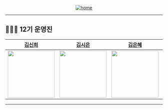 <div align="center">

<a href="https://likelion-11th-skhu.github.io/">

![home](https://img.shields.io/badge/Home-LikeLion12th-orange)

</a>

</div>

---

## 👩🏻‍💻 12기 운영진

|          [김신희](https://github.com/shinheekim)          |          [김시은](https://github.com/kimsieun99)          |          [김은혜](https://github.com/gracekim527)          |          [김효중](https://github.com/khj0426)          |          [백하윤](https://github.com/hayoon07)          |          [안준영](https://github.com/Junyeong-An)          |          [오동재](https://github.com/djdongjae)          |          [주영빈](https://github.com/Rommmu)          |          [최기웅](https://github.com/giwoong01)          |
| :-------------------------------------------------------: | :-------------------------------------------------------: | :--------------------------------------------------------: | :-----------------------------------------------------: | :--------------------------------------------------------: | :------------------------------------------------------: | :---------------------------------------------------: | :---------------------------------------------------: | :---------------------------------------------------: |
| <img src="https://github.com/shinheekim.png" width="150"> | <img src="https://github.com/kimsieun99.png" width="150"> | <img src="https://github.com/gracekim527.png" width="150"> | <img src="https://github.com/khj0426.png" width="150"> | <img src="https://github.com/hayoon07.png" width="150"> | <img src="https://github.com/Junyeong-An.png" width="150"> | <img src="https://github.com/djdongjae.png" width="150"> | <img src="https://github.com/Rommmu.png" width="150"> | <img src="https://github.com/giwoong01.png" width="150"> |

---
